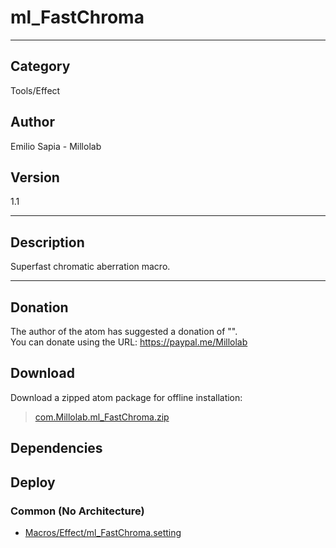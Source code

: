 # ml_FastChroma
___

## Category
Tools/Effect

## Author
Emilio Sapia - Millolab

## Version
1.1

___

## Description
<p>Superfast chromatic aberration macro.</p>

___

## Donation
The author of the atom has suggested a donation of "".  
You can donate using the URL: <a href="https://paypal.me/Millolab">https://paypal.me/Millolab</a>

## Download

Download a zipped atom package for offline installation:
> [com.Millolab.ml_FastChroma.zip](https://gitlab.com/WeSuckLess/Reactor/-/archive/master/Reactor-master.zip?path=Atoms/com.Millolab.ml_FastChroma)  

## Dependencies

## Deploy

### Common (No Architecture)

<ul>
<li><a href="https://gitlab.com/WeSuckLess/Reactor/-/blob/master/Atoms/com.Millolab.ml_FastChroma/Macros/Effect/ml_FastChroma.setting?ref_type=heads">Macros/Effect/ml_FastChroma.setting</a></li>
</ul>
